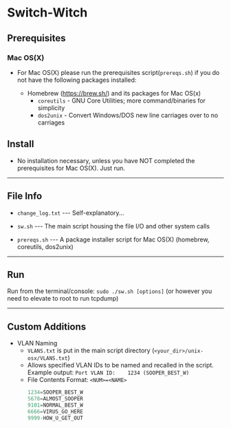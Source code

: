 # Switch-Witch

## Prerequisites

### Mac OS(X)

  * For Mac OS(X) please run the prerequisites script(`prereqs.sh`) if you do not have the following packages installed:

    * Homebrew (https://brew.sh/) and its packages for Mac OS(x)
      * `coreutils` - GNU Core Utilities; more command/binaries for simplicity
      * `dos2unix` - Convert Windows/DOS new line carriages over to no carriages


## Install

  * No installation necessary, unless you have NOT completed the prerequisites for Mac OS(X). Just run.

***

## File Info

  * `change_log.txt` --- Self-explanatory...

  * `sw.sh` --- The main script housing the file I/O and other system calls

  * `prereqs.sh` --- A package installer script for Mac OS(X) (homebrew, coreutils, dos2unix)

***

## Run

Run from the terminal/console: `sudo ./sw.sh [options]` (or however you need to elevate to root to run tcpdump)  

***

## Custom Additions

  * VLAN Naming
    * `VLANS.txt` is put in the main script directory (`<your_dir>/unix-osx/VLANS.txt`)
    * Allows specified VLAN IDs to be named and recalled in the script.  Example output: `Port VLAN ID:    1234 (SOOPER_BEST_W)`
    * File Contents Format: `<NUM>=<NAME>`
      ```python
      1234=SOOPER_BEST_W
      5678=ALMOST_SOOPER
      9101=NORMAL_BEST_W
      6666=VIRUS_GO_HERE
      9999-HOW_U_GET_OUT
      ```
